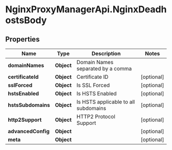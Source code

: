 # NginxProxyManagerApi.NginxDeadhostsBody

## Properties
Name | Type | Description | Notes
------------ | ------------- | ------------- | -------------
**domainNames** | **Object** | Domain Names separated by a comma | 
**certificateId** | **Object** | Certificate ID | [optional] 
**sslForced** | **Object** | Is SSL Forced | [optional] 
**hstsEnabled** | **Object** | Is HSTS Enabled | [optional] 
**hstsSubdomains** | **Object** | Is HSTS applicable to all subdomains | [optional] 
**http2Support** | **Object** | HTTP2 Protocol Support | [optional] 
**advancedConfig** | **Object** |  | [optional] 
**meta** | **Object** |  | [optional] 
